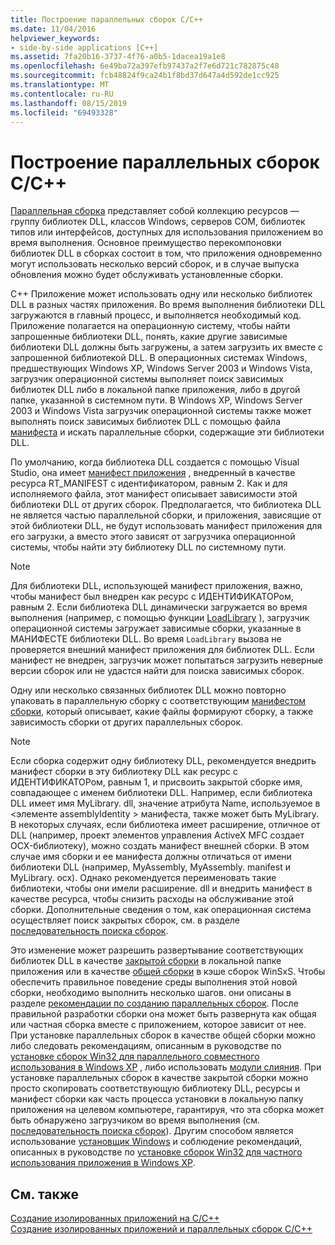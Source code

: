 ```yaml
---
title: Построение параллельных сборок C/C++
ms.date: 11/04/2016
helpviewer_keywords:
- side-by-side applications [C++]
ms.assetid: 7fa20b16-3737-4f76-a0b5-1dacea19a1e8
ms.openlocfilehash: 6e49ba72a397efb97437a2f7e6d721c782875c48
ms.sourcegitcommit: fcb48824f9ca24b1f8bd37d647a4d592de1cc925
ms.translationtype: MT
ms.contentlocale: ru-RU
ms.lasthandoff: 08/15/2019
ms.locfileid: "69493328"
---
```

# <a name="building-cc-side-by-side-assemblies"></a>Построение параллельных сборок C/C++

[Параллельная сборка](/windows/win32/SbsCs/about-side-by-side-assemblies-) представляет собой коллекцию ресурсов — группу библиотек DLL, классов Windows, серверов COM, библиотек типов или интерфейсов, доступных для использования приложением во время выполнения. Основное преимущество перекомпоновки библиотек DLL в сборках состоит в том, что приложения одновременно могут использовать несколько версий сборок, и в случае выпуска обновления можно будет обслуживать установленные сборки.

C++ Приложение может использовать одну или несколько библиотек DLL в разных частях приложения. Во время выполнения библиотеки DLL загружаются в главный процесс, и выполняется необходимый код. Приложение полагается на операционную систему, чтобы найти запрошенные библиотеки DLL, понять, какие другие зависимые библиотеки DLL должны быть загружены, а затем загрузить их вместе с запрошенной библиотекой DLL. В операционных системах Windows, предшествующих Windows XP, Windows Server 2003 и Windows Vista, загрузчик операционной системы выполняет поиск зависимых библиотек DLL либо в локальной папке приложения, либо в другой папке, указанной в системном пути. В Windows XP, Windows Server 2003 и Windows Vista загрузчик операционной системы также может выполнять поиск зависимых библиотек DLL с помощью файла [манифеста](/windows/win32/sbscs/manifests) и искать параллельные сборки, содержащие эти библиотеки DLL.

По умолчанию, когда библиотека DLL создается с помощью Visual Studio, она имеет [манифест приложения](/windows/win32/SbsCs/application-manifests) , внедренный в качестве ресурса RT_MANIFEST с идентификатором, равным 2. Как и для исполняемого файла, этот манифест описывает зависимости этой библиотеки DLL от других сборок. Предполагается, что библиотека DLL не является частью параллельной сборки, и приложения, зависящие от этой библиотеки DLL, не будут использовать манифест приложения для его загрузки, а вместо этого зависят от загрузчика операционной системы, чтобы найти эту библиотеку DLL по системному пути.

> [!NOTE]
> Для библиотеки DLL, использующей манифест приложения, важно, чтобы манифест был внедрен как ресурс с ИДЕНТИФИКАТОРом, равным 2. Если библиотека DLL динамически загружается во время выполнения (например, с помощью функции [LoadLibrary](/windows/win32/api/libloaderapi/nf-libloaderapi-loadlibraryw) ), загрузчик операционной системы загружает зависимые сборки, указанные в МАНИФЕСТЕ библиотеки DLL. Во время `LoadLibrary` вызова не проверяется внешний манифест приложения для библиотек DLL. Если манифест не внедрен, загрузчик может попытаться загрузить неверные версии сборок или не удастся найти для поиска зависимых сборок.

Одну или несколько связанных библиотек DLL можно повторно упаковать в параллельную сборку с соответствующим [манифестом сборки](/windows/win32/SbsCs/assembly-manifests), который описывает, какие файлы формируют сборку, а также зависимость сборки от других параллельных сборок.

> [!NOTE]
> Если сборка содержит одну библиотеку DLL, рекомендуется внедрить манифест сборки в эту библиотеку DLL как ресурс с ИДЕНТИФИКАТОРом, равным 1, и присвоить закрытой сборке имя, совпадающее с именем библиотеки DLL. Например, если библиотека DLL имеет имя MyLibrary. dll, значение атрибута Name, используемое в \<элементе assemblyIdentity > манифеста, также может быть MyLibrary. В некоторых случаях, если библиотека имеет расширение, отличное от DLL (например, проект элементов управления ActiveX MFC создает OCX-библиотеку), можно создать манифест внешней сборки. В этом случае имя сборки и ее манифеста должны отличаться от имени библиотеки DLL (например, MyAssembly, MyAssembly. manifest и MyLibrary. ocx). Однако рекомендуется переименовать такие библиотеки, чтобы они имели расширение. dll и внедрить манифест в качестве ресурса, чтобы снизить расходы на обслуживание этой сборки. Дополнительные сведения о том, как операционная система осуществляет поиск закрытых сборок, см. в разделе [последовательность поиска сборок](/windows/win32/SbsCs/assembly-searching-sequence).

Это изменение может разрешить развертывание соответствующих библиотек DLL в качестве [закрытой сборки](/windows/win32/Msi/private-assemblies) в локальной папке приложения или в качестве [общей сборки](/windows/win32/Msi/shared-assemblies) в кэше сборок WinSxS. Чтобы обеспечить правильное поведение среды выполнения этой новой сборки, необходимо выполнить несколько шагов. они описаны в разделе [рекомендации по созданию параллельных сборок](/windows/win32/SbsCs/guidelines-for-creating-side-by-side-assemblies). После правильной разработки сборки она может быть развернута как общая или частная сборка вместе с приложением, которое зависит от нее. При установке параллельных сборок в качестве общей сборки можно либо следовать рекомендациям, описанным в руководстве по [установке сборок Win32 для параллельного совместного использования в Windows XP](/windows/win32/Msi/installing-win32-assemblies-for-side-by-side-sharing-on-windows-xp) , либо использовать [модули слияния](/windows/win32/msi/merge-modules). При установке параллельных сборок в качестве закрытой сборки можно просто скопировать соответствующую библиотеку DLL, ресурсы и манифест сборки как часть процесса установки в локальную папку приложения на целевом компьютере, гарантируя, что эта сборка может быть обнаружено загрузчиком во время выполнения (см. [последовательность поиска сборок](/windows/win32/SbsCs/assembly-searching-sequence)). Другим способом является использование [установщик Windows](/windows/win32/Msi/windows-installer-portal) и соблюдение рекомендаций, описанных в руководстве по [установке сборок Win32 для частного использования приложения в Windows XP](/windows/win32/Msi/installing-win32-assemblies-for-the-private-use-of-an-application-on-windows-xp).

## <a name="see-also"></a>См. также

[Создание изолированных приложений на C/C++](building-c-cpp-isolated-applications.md)<br/>
[Создание изолированных приложений и параллельных сборок C/C++](building-c-cpp-isolated-applications-and-side-by-side-assemblies.md)
